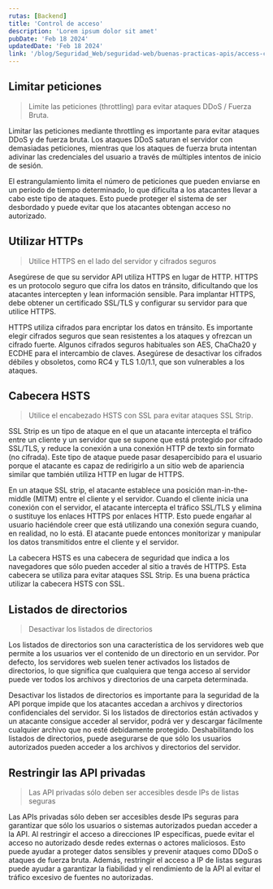 ```yaml
---
rutas: [Backend]
title: 'Control de acceso'
description: 'Lorem ipsum dolor sit amet'
pubDate: 'Feb 18 2024'
updatedDate: 'Feb 18 2024'
link: '/blog/Seguridad_Web/seguridad-web/buenas-practicas-apis/access-control'
---
```


## Limitar peticiones
> Limite las peticiones (throttling) para evitar ataques DDoS / Fuerza Bruta.

Limitar las peticiones mediante throttling es importante para evitar ataques DDoS y de fuerza bruta. Los ataques DDoS saturan el servidor con demasiadas peticiones, mientras que los ataques de fuerza bruta intentan adivinar las credenciales del usuario a través de múltiples intentos de inicio de sesión.

El estrangulamiento limita el número de peticiones que pueden enviarse en un periodo de tiempo determinado, lo que dificulta a los atacantes llevar a cabo este tipo de ataques. Esto puede proteger el sistema de ser desbordado y puede evitar que los atacantes obtengan acceso no autorizado.

## Utilizar HTTPs
> Utilice HTTPS en el lado del servidor y cifrados seguros

Asegúrese de que su servidor API utiliza HTTPS en lugar de HTTP. HTTPS es un protocolo seguro que cifra los datos en tránsito, dificultando que los atacantes intercepten y lean información sensible. Para implantar HTTPS, debe obtener un certificado SSL/TLS y configurar su servidor para que utilice HTTPS.

HTTPS utiliza cifrados para encriptar los datos en tránsito. Es importante elegir cifrados seguros que sean resistentes a los ataques y ofrezcan un cifrado fuerte. Algunos cifrados seguros habituales son AES, ChaCha20 y ECDHE para el intercambio de claves. Asegúrese de desactivar los cifrados débiles y obsoletos, como RC4 y TLS 1.0/1.1, que son vulnerables a los ataques.

## Cabecera HSTS
> Utilice el encabezado HSTS con SSL para evitar ataques SSL Strip.

SSL Strip es un tipo de ataque en el que un atacante intercepta el tráfico entre un cliente y un servidor que se supone que está protegido por cifrado SSL/TLS, y reduce la conexión a una conexión HTTP de texto sin formato (no cifrada). Este tipo de ataque puede pasar desapercibido para el usuario porque el atacante es capaz de redirigirlo a un sitio web de apariencia similar que también utiliza HTTP en lugar de HTTPS.

En un ataque SSL strip, el atacante establece una posición man-in-the-middle (MITM) entre el cliente y el servidor. Cuando el cliente inicia una conexión con el servidor, el atacante intercepta el tráfico SSL/TLS y elimina o sustituye los enlaces HTTPS por enlaces HTTP. Esto puede engañar al usuario haciéndole creer que está utilizando una conexión segura cuando, en realidad, no lo está. El atacante puede entonces monitorizar y manipular los datos transmitidos entre el cliente y el servidor.

La cabecera HSTS es una cabecera de seguridad que indica a los navegadores que sólo pueden acceder al sitio a través de HTTPS. Esta cabecera se utiliza para evitar ataques SSL Strip. Es una buena práctica utilizar la cabecera HSTS con SSL.

## Listados de directorios
> Desactivar los listados de directorios

Los listados de directorios son una característica de los servidores web que permite a los usuarios ver el contenido de un directorio en un servidor. Por defecto, los servidores web suelen tener activados los listados de directorios, lo que significa que cualquiera que tenga acceso al servidor puede ver todos los archivos y directorios de una carpeta determinada.

Desactivar los listados de directorios es importante para la seguridad de la API porque impide que los atacantes accedan a archivos y directorios confidenciales del servidor. Si los listados de directorios están activados y un atacante consigue acceder al servidor, podrá ver y descargar fácilmente cualquier archivo que no esté debidamente protegido. Deshabilitando los listados de directorios, puede asegurarse de que sólo los usuarios autorizados pueden acceder a los archivos y directorios del servidor.

## Restringir las API privadas
> Las API privadas sólo deben ser accesibles desde IPs de listas seguras

Las APIs privadas sólo deben ser accesibles desde IPs seguras para garantizar que sólo los usuarios o sistemas autorizados puedan acceder a la API. Al restringir el acceso a direcciones IP específicas, puede evitar el acceso no autorizado desde redes externas o actores maliciosos. Esto puede ayudar a proteger datos sensibles y prevenir ataques como DDoS o ataques de fuerza bruta. Además, restringir el acceso a IP de listas seguras puede ayudar a garantizar la fiabilidad y el rendimiento de la API al evitar el tráfico excesivo de fuentes no autorizadas.